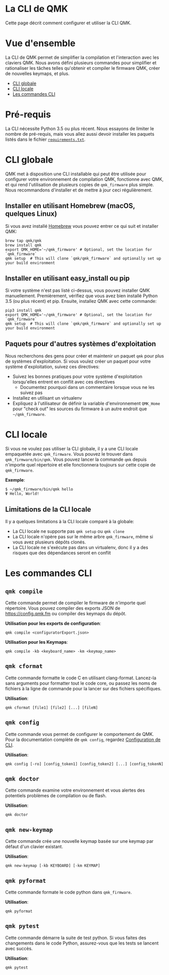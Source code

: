 # La CLI de QMK

Cette page décrit comment configurer et utiliser la CLI QMK.

# Vue d'ensemble

La CLI de QMK permet de simplifier la compilation et l'interaction avec les claviers QMK. Nous avons défini plusieurs commandes pour simplifier et rationaliser les tâches telles qu'obtenir et compiler le firmware QMK, créer de nouvelles keymaps, et plus.

* [CLI globale](#global-cli)
* [CLI locale](#local-cli)
* [Les commandes CLI](#cli-commands)

# Pré-requis

La CLI nécessite Python 3.5 ou plus récent. Nous essayons de limiter le nombre de pré-requis, mais vous allez aussi devoir installer les paquets listés dans le fichier [`requirements.txt`](https://github.com/qmk/qmk_firmware/blob/master/requirements.txt).

# CLI globale

QMK met à disposition une CLI installable qui peut être utilisée pour configurer votre environnement de compilation QMK, fonctionne avec QMK, et qui rend l'utilisation de plusieurs copies de `qmk_firmware` plus simple. Nous recommandons d'installer et de mettre à jour ceci régulièrement.

## Installer en utilisant Homebrew (macOS, quelques Linux)

Si vous avez installé [Homebrew](https://brew.sh) vous pouvez entrer ce qui suit et installer QMK:

```
brew tap qmk/qmk
brew install qmk
export QMK_HOME='~/qmk_firmware' # Optional, set the location for `qmk_firmware`
qmk setup  # This will clone `qmk/qmk_firmware` and optionally set up your build environment
```

## Installer en utilisant easy_install ou pip

Si votre système n'est pas listé ci-dessus, vous pouvez installer QMK manuellement. Premièrement, vérifiez que vous avez bien installé Python 3.5 (ou plus récent) et pip. Ensuite, installez QMK avec cette commande:

```
pip3 install qmk
export QMK_HOME='~/qmk_firmware' # Optional, set the location for `qmk_firmware`
qmk setup  # This will clone `qmk/qmk_firmware` and optionally set up your build environment
```

## Paquets pour d'autres systèmes d'exploitation

Nous recherchons des gens pour créer et maintenir un paquet `qmk` pour plus de systèmes d'exploitation. Si vous voulez créer un paquet pour votre système d'exploitation, suivez ces directives:

* Suivez les bonnes pratiques pour votre système d'exploitation lorsqu'elles entrent en conflit avec ces directives
    * Documentez pourquoi dans un commentaire lorsque vous ne les suivez pas
* Installez en utilisant un virtualenv
* Expliquez à l'utilisateur de définir la variable d'environnement `QMK_Home` pour "check out" les sources du firmware à un autre endroit que `~/qmk_firmware`.

# CLI locale

Si vous ne voulez pas utiliser la CLI globale, il y a une CLI locale empaquetée avec `qmk_firmware`. Vous pouvez le trouver dans `qmk_firmware/bin/qmk`. Vous pouvez lancer la commande `qmk` depuis n'importe quel répertoire et elle fonctionnera toujours sur cette copie de `qmk_firmware`.

**Exemple**:

```
$ ~/qmk_firmware/bin/qmk hello
Ψ Hello, World!
```

## Limitations de la CLI locale

Il y a quelques limitations à la CLI locale comparé à la globale:

* La CLI locale ne supporte pas `qmk setup` ou `qmk clone`
* La CLI locale n'opère pas sur le même arbre `qmk_firmware`, même si vous avez plusieurs dépôts clonés.
* La CLI locale ne s'exécute pas dans un virtualenv, donc il y a des risques que des dépendances seront en conflit

# Les commandes CLI

## `qmk compile`

Cette commande permet de compiler le firmware de n'importe quel répertoire. Vous pouvez compiler des exports JSON de <https://config.qmk.fm> ou compiler des keymaps du dépôt.

**Utilisation pour les exports de configuration**:

```
qmk compile <configuratorExport.json>
```

**Utilisation pour les Keymaps**:

```
qmk compile -kb <keyboard_name> -km <keymap_name>
```

## `qmk cformat`

Cette commande formatte le code C en utilisant clang-format. Lancez-la sans arguments pour formatter tout le code core, ou passez les noms de fichiers à la ligne de commande pour la lancer sur des fichiers spécifiques.

**Utilisation**:

```
qmk cformat [file1] [file2] [...] [fileN]
```

## `qmk config`

Cette commande vous permet de configurer le comportement de QMK. Pour la documentation complète de `qmk config`, regardez [Configuration de CLI](cli_configuration.md).

**Utilisation**:

```
qmk config [-ro] [config_token1] [config_token2] [...] [config_tokenN]
```

## `qmk doctor`

Cette commande examine votre environnement et vous alertes des potentiels problèmes de compilation ou de flash.

**Utilisation**:

```
qmk doctor
```

## `qmk new-keymap`

Cette commande crée une nouvelle keymap basée sur une keymap par défaut d'un clavier existant.

**Utilisation**:

```
qmk new-keymap [-kb KEYBOARD] [-km KEYMAP]
```

## `qmk pyformat`

Cette commande formate le code python dans `qmk_firmware`.

**Utilisation**:

```
qmk pyformat
```

## `qmk pytest`

Cette commande démarre la suite de test python. Si vous faites des changements dans le code Python, assurez-vous que les tests se lancent avec succès.

**Utilisation**:

```
qmk pytest
```
